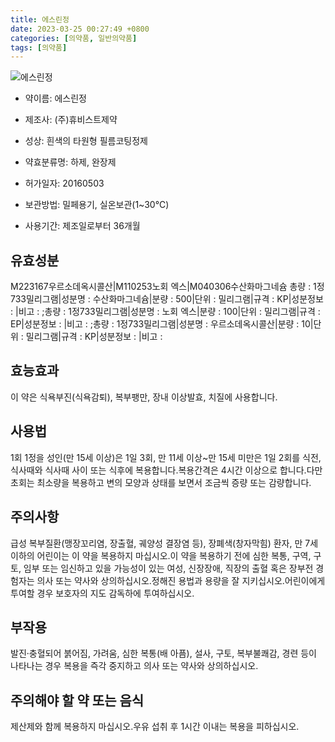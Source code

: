```yaml
---
title: 에스린정
date: 2023-03-25 00:27:49 +0800
categories: [의약품, 일반의약품]
tags: [의약품]
---
```

![에스린정](https://nedrug.mfds.go.kr/pbp/cmn/itemImageDownload/1NdI1kwNhiv)

- 약이름: 에스린정
- 제조사: (주)휴비스트제약
- 성상: 흰색의 타원형 필름코팅정제

- 약효분류명: 하제, 완장제
- 허가일자: 20160503
- 보관방법: 밀페용기, 실온보관(1~30℃)
- 사용기간: 제조일로부터 36개월
## 유효성분
M223167우르소데옥시콜산|M110253노회 엑스|M040306수산화마그네슘
총량 : 1정733밀리그램|성분명 : 수산화마그네슘|분량 : 500|단위 : 밀리그램|규격 : KP|성분정보 : |비고 : ;총량 : 1정733밀리그램|성분명 : 노회 엑스|분량 : 100|단위 : 밀리그램|규격 : EP|성분정보 : |비고 : ;총량 : 1정733밀리그램|성분명 : 우르소데옥시콜산|분량 : 10|단위 : 밀리그램|규격 : KP|성분정보 : |비고 :
## 효능효과
이 약은 식욕부진(식욕감퇴), 복부팽만, 장내 이상발효, 치질에 사용합니다.
## 사용법
1회 1정을 성인(만 15세 이상)은 1일 3회, 만 11세 이상~만 15세 미만은 1일 2회를 식전, 식사때와 식사때 사이 또는 식후에 복용합니다.복용간격은 4시간 이상으로 합니다.다만 초회는 최소량을 복용하고 변의 모양과 상태를 보면서 조금씩 증량 또는 감량합니다.
## 주의사항
급성 복부질환(맹장꼬리염, 장출혈, 궤양성 결장염 등), 장폐색(창자막힘) 환자, 만 7세 이하의 어린이는 이 약을 복용하지 마십시오.이 약을 복용하기 전에 심한 복통, 구역, 구토, 임부 또는 임신하고 있을 가능성이 있는 여성, 신장장애, 직장의 출혈 혹은 장부전 경험자는 의사 또는 약사와 상의하십시오.정해진 용법과 용량을 잘 지키십시오.어린이에게 투여할 경우 보호자의 지도 감독하에 투여하십시오.
## 부작용
발진·충혈되어 붉어짐, 가려움, 심한 복통(배 아픔), 설사, 구토, 복부불쾌감, 경련 등이 나타나는 경우 복용을 즉각 중지하고 의사 또는 약사와 상의하십시오.
## 주의해야 할 약 또는 음식
제산제와 함께 복용하지 마십시오.우유 섭취 후 1시간 이내는 복용을 피하십시오.
